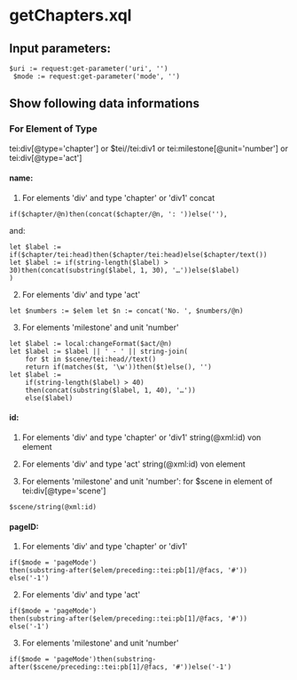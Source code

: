 # getChapters.xql
## Input parameters:
```
$uri := request:get-parameter('uri', '')
 $mode := request:get-parameter('mode', '')
```
## Show following data informations
### For Element of Type
tei:div[@type='chapter'] or
$tei//tei:div1 or
tei:milestone[@unit='number'] or
tei:div[@type='act']

#### name:
1. For elements 'div' and type 'chapter' or 'div1' concat
```
if($chapter/@n)then(concat($chapter/@n, ': '))else(''),
```
and:
```
let $label := if($chapter/tei:head)then($chapter/tei:head)else($chapter/text())
let $label := if(string-length($label) > 30)then(concat(substring($label, 1, 30), '…'))else($label)
)
```

2. For elements 'div' and type 'act'
```
let $numbers := $elem let $n := concat('No. ', $numbers/@n)
```

3. For elements 'milestone' and unit 'number'
```
let $label := local:changeFormat($act/@n)
let $label := $label || ' - ' || string-join(
	for $t in $scene/tei:head//text()
	return if(matches($t, '\w'))then($t)else(), '')
let $label := 
	if(string-length($label) > 40)
	then(concat(substring($label, 1, 40), '…'))
	else($label)
```

#### id:
1. For elements 'div' and type 'chapter' or 'div1'
string(@xml:id) von element

2. For elements 'div' and type 'act'
string(@xml:id) von element

3. For elements 'milestone' and unit 'number':
for $scene in element of tei:div[@type='scene']
```
$scene/string(@xml:id)
```

#### pageID:
1. For elements 'div' and type 'chapter' or 'div1'
```
if($mode = 'pageMode')
then(substring-after($elem/preceding::tei:pb[1]/@facs, '#'))
else('-1')
```

2. For elements 'div' and type 'act'
```
if($mode = 'pageMode')
then(substring-after($elem/preceding::tei:pb[1]/@facs, '#'))
else('-1')
```

3. For elements 'milestone' and unit 'number'
```
if($mode = 'pageMode')then(substring-after($scene/preceding::tei:pb[1]/@facs, '#'))else('-1')
```





